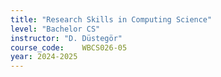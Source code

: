 ```yaml
---
title: "Research Skills in Computing Science"
level: "Bachelor CS"
instructor: "D. Düstegör"
course_code: 	WBCS026-05
year: 2024-2025
---
```

